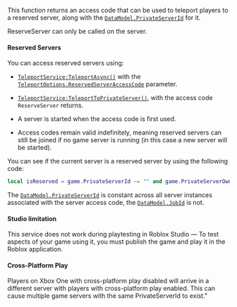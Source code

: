 This function returns an access code that can be used to teleport players
to a reserved server, along with the [`DataModel.PrivateServerId`](https://create.roblox.com/docs/reference/engine/classes/DataModel#PrivateServerId) for
it.

ReserveServer can only be called on the server.
#### Reserved Servers

You can access reserved servers using:

- [`TeleportService:TeleportAsync()`](https://create.roblox.com/docs/reference/engine/classes/TeleportService#TeleportAsync) with the
[`TeleportOptions.ReservedServerAccessCode`](https://create.roblox.com/docs/reference/engine/classes/TeleportOptions#ReservedServerAccessCode) parameter.
- [`TeleportService:TeleportToPrivateServer()`](https://create.roblox.com/docs/reference/engine/classes/TeleportService#TeleportToPrivateServer), with the access code
`ReserveServer` returns.

- A server is started when the access code is first used.
- Access codes remain valid indefinitely, meaning reserved servers can
still be joined if no game server is running (in this case a new
server will be started).

You can see if the current server is a reserved server by using the
following code:
```lua
local isReserved = game.PrivateServerId ~= "" and game.PrivateServerOwnerId == 0
```

The [`DataModel.PrivateServerId`](https://create.roblox.com/docs/reference/engine/classes/DataModel#PrivateServerId) is constant across all server
instances associated with the server access code, the
[`DataModel.JobId`](https://create.roblox.com/docs/reference/engine/classes/DataModel#JobId) is not.
#### Studio limitation

This service does not work during playtesting in Roblox Studio — To
test aspects of your game using it, you must publish the game and play it
in the Roblox application.
#### Cross-Platform Play

Players on Xbox One with cross-platform play disabled will arrive in a
different server with players with cross-platform play enabled. This can
cause multiple game servers with the same PrivateServerId to exist."